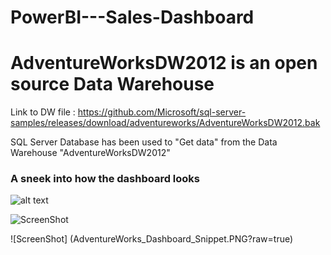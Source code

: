 # PowerBI---Sales-Dashboard

# AdventureWorksDW2012 is an open source Data Warehouse

Link to DW file : https://github.com/Microsoft/sql-server-samples/releases/download/adventureworks/AdventureWorksDW2012.bak

SQL Server Database has been used to "Get data" from the Data Warehouse "AdventureWorksDW2012"
<h3> A sneek into how the dashboard looks</h3>

![alt text](https://github.com/ahhanan07/ahhanan07/PowerBI---Sales-Dashboard/blob/main/AdventureWorks_Dashboard_Snippet.PNG?raw=true)

![ScreenShot](https://raw.github.com/ahhanan07/PowerBI---Sales-Dashboard/{main}/AdventureWorks_Dashboard_Snippet.PNG)


![ScreenShot] (AdventureWorks_Dashboard_Snippet.PNG?raw=true)
